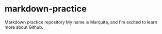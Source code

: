 # markdown-practice
Markdown practice repository
My name is Marquita, and I'm excited to learn more about Github.
